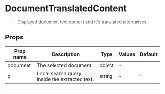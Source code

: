 # DocumentTranslatedContent

> Displayed document text content and it's translated alternatives.

## Props

| Prop name | Description                                   | Type   | Values | Default |
| --------- | --------------------------------------------- | ------ | ------ | ------- |
| document  | The selected document.                        | object | -      |         |
| q         | Local search query inside the extracted text. | string | -      | ''      |

---
